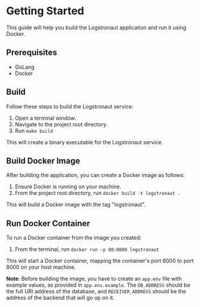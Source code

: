 # Getting Started

This guide will help you build the Logstronaut application and run it using Docker.

## Prerequisites
- GoLang
- Docker

## Build
Follow these steps to build the Logstronaut service:

1. Open a terminal window.
2. Navigate to the project root directory.
3. Run `make build`

This will create a binary executable for the Logstronaut service.

## Build Docker Image
After building the application, you can create a Docker image as follows:

1. Ensure Docker is running on your machine.
2. From the project root directory, run `docker build -t logstronaut .`

This will build a Docker image with the tag "logstronaut".

## Run Docker Container
To run a Docker container from the image you created:

1. From the terminal, run `docker run -p 80:8080 logstronaut`

This will start a Docker container, mapping the container's port 8000 to port 8000 on your host machine.

**Note**: Before building the image, you have to create an `app.env` file with example values, as provided in `app.env.example`. The `DB_ADDRESS` should be the full URI address of the database, and `RECEIVER_ADDRESS` should be the address of the backend that will go up on it.
